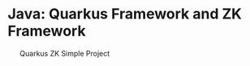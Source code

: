 # Java: Quarkus Framework and ZK Framework
<ul style="list-style: none;">
<li><a style="text-decoration: none;" href="">Quarkus ZK Simple Project</a></li>
</ul>